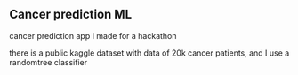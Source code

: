 ## Cancer prediction ML

cancer prediction app I made for a hackathon

there is a public kaggle dataset with data of 20k cancer patients, and I use a randomtree classifier
